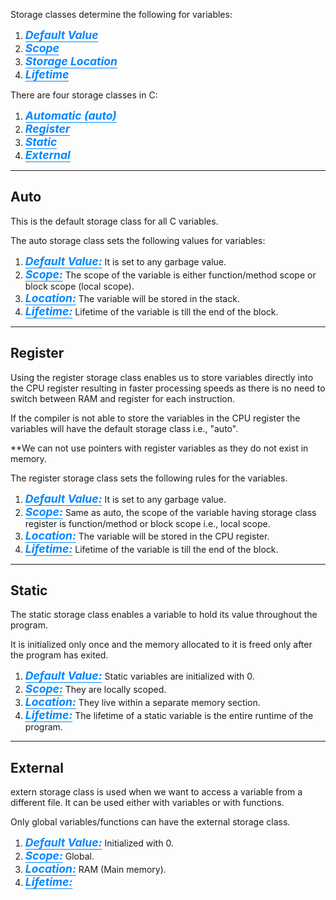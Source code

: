 <style>
    b {
        color: #08f;
        text-decoration: underline;
        text-underline-position: under;
        font-size: 1.1rem;
        font-style: italic;
    }
</style>

Storage classes determine the following for variables:
1. <b>Default Value</b>
2. <b>Scope</b>
3. <b>Storage Location</b>
4. <b>Lifetime</b>

There are four storage classes in C:
1. <b>Automatic (auto)</b>
2. <b>Register</b>
3. <b>Static</b>
4. <b>External</b>
***
## Auto
This is the default storage class for all C variables.

The auto storage class sets the following values for variables:
1. <b>Default Value:</b> It is set to any garbage value.
2. <b>Scope:</b> The scope
of the variable is either function/method scope or block scope (local
scope).
3. <b>Location:</b> The variable will be stored in the stack.
4. <b>Lifetime:</b> Lifetime of the variable is till the end of the block.
***
## Register
Using the register storage class enables us to store variables directly
into the CPU register resulting in faster processing speeds as there is
no need to switch between RAM and register for each instruction.

If the compiler is not able to store the variables in the CPU register
the variables will have the default storage class i.e., "auto".

**We can not use pointers with register variables as they do not exist
in memory.

The register storage class sets the following rules for the variables.
1. <b>Default Value:</b> It is set to any garbage value.
2. <b>Scope:</b> Same as auto, the scope of the variable having storage
class register is function/method or block scope i.e., local scope.
3. <b>Location:</b> The variable will be stored in the CPU register.
4. <b>Lifetime:</b> Lifetime of the variable is till the end of the block.
***
## Static
The static storage class enables a variable to hold its value throughout
the program.

It is initialized only once and the memory allocated to it is freed only
after the program has exited.
1. <b>Default Value:</b> Static variables are initialized with 0.
1. <b>Scope:</b> They are locally scoped.
1. <b>Location:</b> They live within a separate memory section.
1. <b>Lifetime:</b> The lifetime of a static variable is the entire
runtime of the program.
***
## External
extern storage class is used when we want to access a variable from a
different file.
It can be used either with variables or with functions.

Only global variables/functions can have the external storage class.

1. <b>Default Value:</b> Initialized with 0.
1. <b>Scope:</b> Global.
1. <b>Location:</b> RAM (Main memory).
1. <b>Lifetime:</b> 